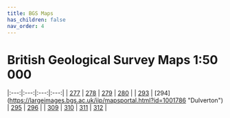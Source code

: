 ```yaml
---
title: BGS Maps
has_children: false
nav_order: 4
---
```


# British Geological Survey Maps 1:50 000

|:---:|:---:|:---:|:---:|
| [277](/uri "title") | [278](/uri "Minehead") | [279](/uri "Weston-Super-Mare") | [280](/uri "Wells") |
| [293](/uri "title") | [294] (https://largeimages.bgs.ac.uk/iip/mapsportal.html?id=1001786 "Dulverton") | [295](https://largeimages.bgs.ac.uk/iip/mapsportal.html?id=1001787 "Taunton") | [296](/uri "Glastonbury") |
| [309](/uri "title") | [310](/uri "Tiverton") | [311](/uri "Wellington") | [312](/uri "Yeovil") |

